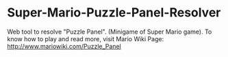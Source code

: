 # Super-Mario-Puzzle-Panel-Resolver
Web tool to resolve "Puzzle Panel". (Minigame of Super Mario game).
To know how to play and read more, visit Mario Wiki Page: http://www.mariowiki.com/Puzzle_Panel
